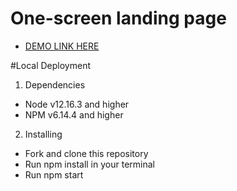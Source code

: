 # One-screen landing page
 - [DEMO LINK HERE](https://elizabeth-honch.github.io//test_landing_page/)

#Local Deployment

1. Dependencies
 - Node v12.16.3 and higher
 - NPM v6.14.4 and higher
 
2. Installing
 - Fork and clone this repository
 - Run npm install in your terminal
 - Run npm start
